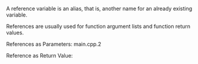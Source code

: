 A reference variable is an alias, that is, another name for an already existing variable.

References are usually used for function argument lists and function return values.

References as Parameters:
main.cpp.2

Reference as Return Value:
